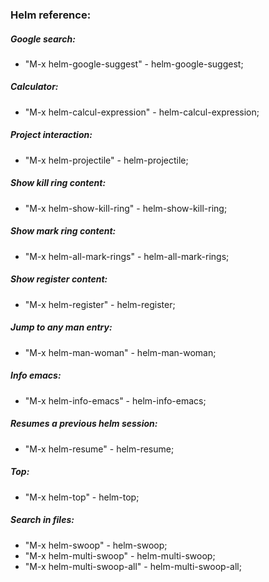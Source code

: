 ### Helm reference:

##### Google search:
* "M-x helm-google-suggest" - helm-google-suggest;

##### Calculator:
* "M-x helm-calcul-expression" - helm-calcul-expression;

##### Project interaction:
* "M-x helm-projectile" - helm-projectile;

##### Show kill ring content:
* "M-x helm-show-kill-ring" - helm-show-kill-ring;

##### Show mark ring content:
* "M-x helm-all-mark-rings" - helm-all-mark-rings;

##### Show register content:
* "M-x helm-register" - helm-register;

##### Jump to any man entry:
* "M-x helm-man-woman" - helm-man-woman;

##### Info emacs:
* "M-x helm-info-emacs" - helm-info-emacs;

##### Resumes a previous helm session:
* "M-x helm-resume" - helm-resume;

##### Top:
* "M-x helm-top" - helm-top;

##### Search in files:
* "M-x helm-swoop" - helm-swoop;
* "M-x helm-multi-swoop" - helm-multi-swoop;
* "M-x helm-multi-swoop-all" - helm-multi-swoop-all;
